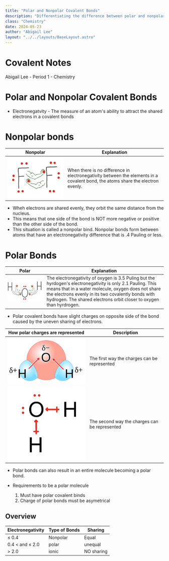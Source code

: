 ```yaml
---
title: "Polar and Nonpolar Covalent Bonds"
description: "Differentiating the difference between polar and nonpolar bonds."
class: "Chemistry"
date: 2024-05-23
author: "Abigail Lee"
layout: "../../layouts/BaseLayout.astro"
---
```


# Covalent Notes

Abigail Lee - Period 1 - Chemistry

# Polar and Nonpolar Covalent Bonds

- Electronegatvity - The measure of an atom's ability to attract the shared electrons in a covalent bonds

# Nonpolar bonds

| Nonpolar                                         | Explanation                                                                                                                    |
| ------------------------------------------------ | ------------------------------------------------------------------------------------------------------------------------------ |
| ![Nonpolar example](./images/nonpolar.png) | When there is no difference in electronegativity between the elements in a covalent bond, the atoms share the electron evenly. |

- Wheh electrons are shared evenly, they orbit the same distance from the nucleus.
- This means that one side of the bond is NOT more negative or positive than the other side of the bond.
- This situation is called a nonpolar bind. Nonpolar bonds form between atoms that have an electronegativity difference that is .4 Pauling or less.

# Polar Bonds

| Polar                                      | Explanation                                                                                                                                                                                                                                                                                    |
| ------------------------------------------ | ---------------------------------------------------------------------------------------------------------------------------------------------------------------------------------------------------------------------------------------------------------------------------------------------- |
| ![Polar example](./images/polar.png) | The electronegativity of oxygen is 3.5 Puling but the hyrdogen's electronegativity is only 2.1 Pauling. This means that in a water molecule, oxygen does not share the electrons evenly in its two covalently bonds with hydrogen. The shared electrons orbit closer to oxygen than hyrdrogen. |

- Polar covalent bonds have slight charges on opposite side of the bond caused by the uneven sharing of electrons.

| How polar charges are represented                 | Description                                   |
| ------------------------------------------------- | --------------------------------------------- |
| ![Delta Representation](./images/delta.png) | The first way the charges can be represented  |
| ![Arrow Representation](./images/arrow.png) | The second way the charges can be represented |

- Polar bonds can also result in an entire molecule becoming a polar bond.

- Requirements to be a polar molecule
  1. Must have polar covalent binds
  2. Charge of polar bonds must be asymetrical

## Overview

| Electronegativity | Type of Bonds | Sharing    |
| ----------------- | ------------- | ---------- |
| ≤ 0.4             | Nonpolar      | Equal      |
| 0.4 < and ≤ 2.0   | polar         | unequal    |
| > 2.0             | ionic         | NO sharing |
